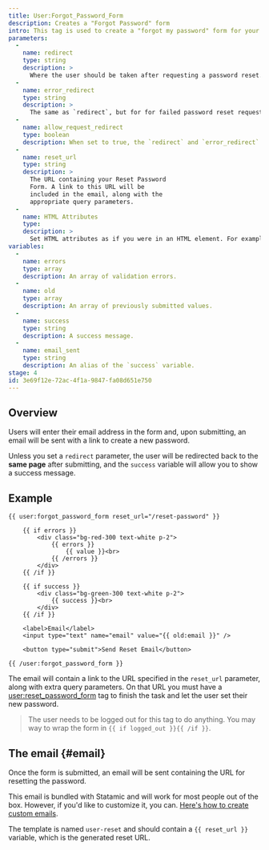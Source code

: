 ```yaml
---
title: User:Forgot_Password_Form
description: Creates a "Forgot Password" form
intro: This tag is used to create a "forgot my password" form for your users.
parameters:
  -
    name: redirect
    type: string
    description: >
      Where the user should be taken after requesting a password reset.
  -
    name: error_redirect
    type: string
    description: >
      The same as `redirect`, but for for failed password reset requests.
  -
    name: allow_request_redirect
    type: boolean
    description: When set to true, the `redirect` and `error_redirect` parameters will get overridden by `redirect` and `error_redirect` query parameters in the URL.
  -
    name: reset_url
    type: string
    description: >
      The URL containing your Reset Password
      Form. A link to this URL will be
      included in the email, along with the
      appropriate query parameters.
  -
    name: HTML Attributes
    type:
    description: >
      Set HTML attributes as if you were in an HTML element. For example, `class="required" id="forgot-password-form"`.
variables:
  -
    name: errors
    type: array
    description: An array of validation errors.
  -
    name: old
    type: array
    description: An array of previously submitted values.
  -
    name: success
    type: string
    description: A success message.
  -
    name: email_sent
    type: string
    description: An alias of the `success` variable.
stage: 4
id: 3e69f12e-72ac-4f1a-9847-fa08d651e750
---
```

## Overview

Users will enter their email address in the form and, upon submitting, an email will be sent with a link to create a new password.

Unless you set a `redirect` parameter, the user will be redirected back to the **same page** after submitting, and the `success` variable will allow you to show a success message.

## Example

```
{{ user:forgot_password_form reset_url="/reset-password" }}

    {{ if errors }}
        <div class="bg-red-300 text-white p-2">
            {{ errors }}
                {{ value }}<br>
            {{ /errors }}
        </div>
    {{ /if }}

    {{ if success }}
        <div class="bg-green-300 text-white p-2">
            {{ success }}<br>
        </div>
    {{ /if }}

    <label>Email</label>
    <input type="text" name="email" value="{{ old:email }}" />

    <button type="submit">Send Reset Email</button>

{{ /user:forgot_password_form }}
```

The email will contain a link to the URL specified in the `reset_url` parameter, along with extra query parameters. On that URL you must have a [user:reset_password_form](/tags/user-reset_password_form) tag to finish the task and let the user set their new password.

> The user needs to be logged out for this tag to do anything. You may way to wrap the form in `{{ if logged_out }}{{ /if }}`.

## The email {#email}

Once the form is submitted, an email will be sent containing the URL for resetting the password.

This email is bundled with Statamic and will work for most people out of the box. However, if you'd like to customize it, you can. [Here's how to create custom emails][custom-emails].

The template is named `user-reset` and should contain a `{{ reset_url }}` variable, which is the generated reset URL.

[custom-emails]: /knowledge-base/emails#templates
